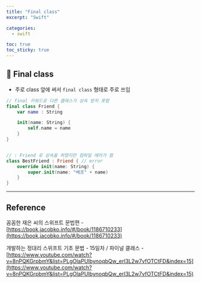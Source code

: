 ```yaml
---
title: "Final class"
excerpt: "Swift"

categories:
  - swift

toc: true
toc_sticky: true
---
```


## 🔷 Final class

- 주로 class 앞에 써서 `final class` 형태로 주로 쓰임

```swift
// final 키워드로 다른 클래스가 상속 받지 못함
final class Friend {
	var name : String

	init(name: String) {
		self.name = name
	}
}


// : Friend 로 상속을 하였지만 컴파일 에러가 뜸
class BestFriend : Friend { // error
	override init(name: String) {
		super.init(name: "베프" + name)
	}
}
```

---

<!-- 🔶 🔷 📌 🔑 👉 -->

## Reference

꼼꼼한 재은 씨의 스위프트 문법편 - [https://book.jacobko.info/#/book/1186710233](https://book.jacobko.info/#/book/1186710233)

개발하는 정대리 스위프트 기초 문법 - 15일차 / 파이널 클래스 - [https://www.youtube.com/watch?v=8nPQKGrpbmY&list=PLgOlaPUIbynoqbQw_erl3L2w7vfOTCtFD&index=15](https://www.youtube.com/watch?v=8nPQKGrpbmY&list=PLgOlaPUIbynoqbQw_erl3L2w7vfOTCtFD&index=15)
